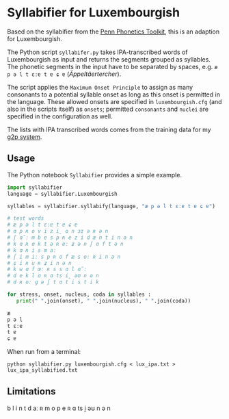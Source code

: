 # Syllabifier for Luxembourgish

Based on the syllabifier from the [Penn Phonetics Toolkit](https://sourceforge.net/projects/p2tk/), 
this is an adaption for Luxembourgish. 

The Python script `syllabifer.py` takes IPA-transcribed words of Luxembourgish as input and 
returns the segments grouped as syllables. The phonetic segments in the input have to be 
separated by spaces, e.g. `æ p ə l t ɛːɐ t ɐ ɕ ɐ` (*Äppeltäertercher*).

The script applies the `Maximum Onset Principle` to assign as many consonants to a potential 
syllable onset as long as this onset is permitted in the language. These allowed onsets are 
specified in `luxembourgish.cfg` (and also in the scripts itself) as `onsets`; permitted 
`consonants` and `nuclei` are specified in the configuration as well.

The lists with IPA transcribed words comes from the training data for my [g2p system](http://engelmann.uni.lu/transcription/).

## Usage
The Python notebook `Syllabifier` provides a simple example.

```python
import syllabifier
language = syllabifier.Luxembourgish

syllables = syllabifier.syllabify(language, "æ p ə l t ɛːɐ t ɐ ɕ ɐ")

# test words
# æ p ə l t ɛːɐ t ɐ ɕ ɐ
# ɑ p ʀ o v i z i̯ o n ɜɪ ə ʀ ə n
# ʃ ɑ̃ː m b ɐ s p ʀ e z i d æ n t i n ə n
# k ɑ ʀ ɑ k t ə ʀ eː ʑ ə n ʃ ɑ f t ə n
# k ɑ ʀ i s m aː
# ʃ i m iː s p ʀ o f æ s oː ʀ i n ə n
# ɕ i ʀ u ʀ ʑ i n ə n
# k w ɑ f œː ʀ s s ɑ l ɑ̃ː
# d e k l ɑ ʀ ɑ ts i̯ əʊ n ə n
# d ʀ oː ɡ ə ʃ t ɑ t i s t i k

for stress, onset, nucleus, coda in syllables :
   print(" ".join(onset), " ".join(nucleus), " ".join(coda))

æ 
p ə l
t ɛːɐ 
t ɐ 
ɕ ɐ 
```

When run from a terminal:

```
python syllabifier.py luxembourgish.cfg < lux_ipa.txt > lux_ipa_syllabified.txt
```

## Limitations

b l i n t d aː ʀ m o p e ʀ ɑ ts i̯ əʊ n ə n
